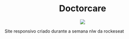 <h1 align="center"> Doctorcare </h1>
<p align="center">
<img src="http://img.shields.io/static/v1?label=STATUS&message=%20CONCLUIDO&color=GREEN&style=for-the-badge"/>
</p>
Site responsivo criado durante a semana nlw da rockeseat
